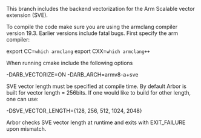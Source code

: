 This branch includes the backend vectorization for the Arm Scalable vector extension (SVE).

To compile the code make sure you are using the armclang compiler version 19.3.
Earlier versions include fatal bugs.
First specify the arm compiler:

export CC=`which armclang`
export CXX=`which armclang++`

When running cmake include the following options

-DARB_VECTORIZE=ON -DARB_ARCH=armv8-a+sve

SVE vector length must be specified at compile time.
By default Arbor is built for vector length = 256bits.
If one would like to build for other length, one can use:

-DSVE_VECTOR_LENGTH={128, 256, 512, 1024, 2048}

Arbor checks SVE vector length at runtime and exits with EXIT_FAILURE upon mismatch.
